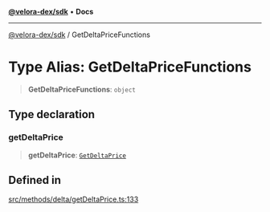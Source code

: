[**@velora-dex/sdk**](../README.md) • **Docs**

***

[@velora-dex/sdk](../globals.md) / GetDeltaPriceFunctions

# Type Alias: GetDeltaPriceFunctions

> **GetDeltaPriceFunctions**: `object`

## Type declaration

### getDeltaPrice

> **getDeltaPrice**: [`GetDeltaPrice`](../-internal-/interfaces/GetDeltaPrice.md)

## Defined in

[src/methods/delta/getDeltaPrice.ts:133](https://github.com/VeloraDEX/sdk/blob/feat/extend_delta_orders_filtering/src/methods/delta/getDeltaPrice.ts#L133)
